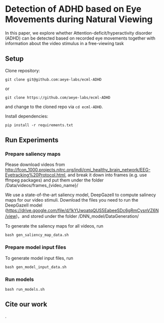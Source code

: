 # Detection of ADHD based on Eye Movements during Natural Viewing

In this paper, we explore whether Attention-deficit/hyperactivity disorder (ADHD) can be detected based on recorded eye movements together with information about the video stimulus in a free-viewing task

## Setup

Clone repository:

```
git clone git@github.com:aeye-labs/ecml-ADHD
```

or

```
git clone https://github.com/aeye-labs/ecml-ADHD
```

and change to the cloned repo via `cd ecml-ADHD`.


Install dependencies:

```
pip install -r requirements.txt
```

## Run Experiments

### Prepare saliency maps
Please download videos from http://fcon_1000.projects.nitrc.org/indi/cmi_healthy_brain_network/EEG-Eyetracking%20Protocol.html, and break it down into frames (e.g. use ffmpeg packages) and put them under the folder /Data/videos/frames_{video_name}/

We use a state-of-the-art saliency model, DeepGazeII to compute salinecy maps for our video stimuli. Download the files you need to run the DeepGazeII model (https://drive.google.com/file/d/1kYUwoatqQUS5EabeeSDc6gRmCysnVZ6N/view)，and stored under the folder /DNN_model/DataGeneration/

To generate the saliency maps for all videos, run
```
bash gen_saliency_map_data.sh
```

### Prepare model input files

To generate model input files, run

```
bash gen_model_input_data.sh
```

### Run models

```
bash run_models.sh
```


## Cite our work
.
